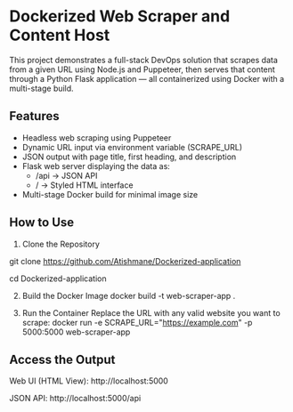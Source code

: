 # Dockerized Web Scraper and Content Host
This project demonstrates a full-stack DevOps solution that scrapes data from a given URL using Node.js and Puppeteer, then serves that content through a Python Flask application — all containerized using Docker with a multi-stage build.

## Features
- Headless web scraping using Puppeteer
- Dynamic URL input via environment variable (SCRAPE_URL)
- JSON output with page title, first heading, and description 
- Flask web server displaying the data as:
  - /api → JSON API
  - / → Styled HTML interface
- Multi-stage Docker build for minimal image size

## How to Use
1. Clone the Repository

git clone https://github.com/Atishmane/Dockerized-application

cd Dockerized-application

2. Build the Docker Image
docker build -t web-scraper-app .

3. Run the Container
Replace the URL with any valid website you want to scrape:
docker run -e SCRAPE_URL="https://example.com" -p 5000:5000 web-scraper-app

## Access the Output

Web UI (HTML View): http://localhost:5000

JSON API: http://localhost:5000/api



